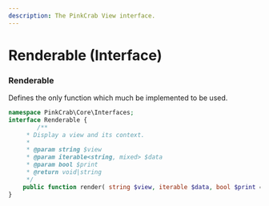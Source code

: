 ```yaml
---
description: The PinkCrab View interface.
---
```


# Renderable \(Interface\)

### Renderable

Defines the only function which much be implemented to be used.

```php
namespace PinkCrab\Core\Interfaces;
interface Renderable {
		/**
	 * Display a view and its context.
	 *
	 * @param string $view
	 * @param iterable<string, mixed> $data
	 * @param bool $print
	 * @return void|string
	 */
	public function render( string $view, iterable $data, bool $print = true );
}
```

